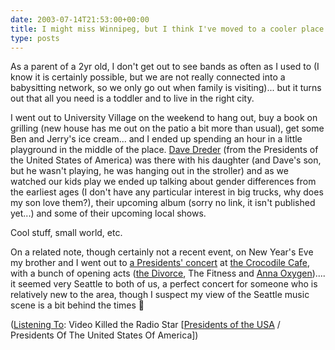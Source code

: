 ```yaml
---
date: 2003-07-14T21:53:00+00:00
title: I might miss Winnipeg, but I think I've moved to a cooler place...
type: posts
---
```

As a parent of a 2yr old, I don't get out to see bands as often as I used to (I know it is certainly possible, but we are not really connected into a babysitting network, so we only go out when family is visiting)... but it turns out that all you need is a toddler and to live in the right city.

I went out to University Village on the weekend to hang out, buy a book on grilling (new house has me out on the patio a bit more than usual), get some Ben and Jerry's ice cream... and I ended up spending an hour in a little playground in the middle of the place. [Dave Dreder](https://www.wikipedia.org/wiki/Dave_Dederer) (from the Presidents of the United States of America) was there with his daughter (and Dave's son, but he wasn't playing, he was hanging out in the stroller) and as we watched our kids play we ended up talking about gender differences from the earliest ages (I don't have any particular interest in big trucks, why does my son love them?), their upcoming album (sorry no link, it isn't published yet...) and some of their upcoming local shows.

Cool stuff, small world, etc.

On a related note, though certainly not a recent event, on New Year's Eve my brother and I went out to [a Presidents' concert](https://www.kingcountyjournal.com/sited/story/html/116439) at [the Crocodile Cafe](https://www.thecrocodile.com/), with a bunch of opening acts ([the Divorce](https://seattletimes.nwsource.com/html/popmusicnightlife/134859889_soundoff01.html), The Fitness and [Anna Oxygen](https://www.coldcrushrecords.com/artists.html)).... it seemed very Seattle to both of us, a perfect concert for someone who is relatively new to the area, though I suspect my view of the Seattle music scene is a bit behind the times 🙂

([Listening To](https://learn.microsoft.com/en-us/previous-versions/dotnet/articles/ms973230(v=msdn.10)): Video Killed the Radio Star [[Presidents of the USA](https://open.spotify.com/search/Presidents%20of%20the%20USA/artists) / Presidents Of The United States Of America])
